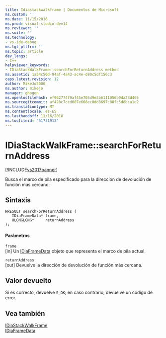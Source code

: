 ```yaml
---
title: Idiastackwalkframe | Documentos de Microsoft
ms.custom: ''
ms.date: 11/15/2016
ms.prod: visual-studio-dev14
ms.reviewer: ''
ms.suite: ''
ms.technology:
- vs-ide-debug
ms.tgt_pltfrm: ''
ms.topic: article
dev_langs:
- C++
helpviewer_keywords:
- IDiaStackWalkFrame::searchForReturnAddress method
ms.assetid: 1a54c50d-94af-4a43-ac4e-d80c5df156c3
caps.latest.revision: 12
author: MikeJo5000
ms.author: mikejo
manager: ghogen
ms.openlocfilehash: ef962774f9af45e705d9e3b6111056b0da23d405
ms.sourcegitcommit: af428c7ccd007e668ec0dd8697c88fc5d8bca1e2
ms.translationtype: MT
ms.contentlocale: es-ES
ms.lasthandoff: 11/16/2018
ms.locfileid: "51731913"
---
```

# <a name="idiastackwalkframesearchforreturnaddress"></a>IDiaStackWalkFrame::searchForReturnAddress
[!INCLUDE[vs2017banner](../../includes/vs2017banner.md)]

Busca el marco de pila especificado para la dirección de devolución de función más cercano.  
  
## <a name="syntax"></a>Sintaxis  
  
```cpp#  
HRESULT searchForReturnAddress (   
   IDiaFrameData* frame,  
   ULONGLONG*     returnAddress  
);  
```  
  
#### <a name="parameters"></a>Parámetros  
 `frame`  
 [in] Un [IDiaFrameData](../../debugger/debug-interface-access/idiaframedata.md) objeto que representa el marco de pila actual.  
  
 `returnAddress`  
 [out] Devuelve la dirección de devolución de función más cercana.  
  
## <a name="return-value"></a>Valor devuelto  
 Si es correcto, devuelve `S_OK`; en caso contrario, devuelve un código de error.  
  
## <a name="see-also"></a>Vea también  
 [IDiaStackWalkFrame](../../debugger/debug-interface-access/idiastackwalkframe.md)   
 [IDiaFrameData](../../debugger/debug-interface-access/idiaframedata.md)



